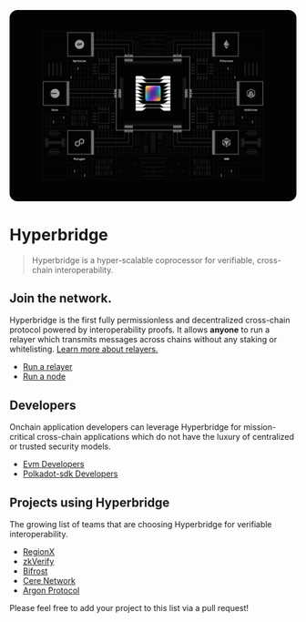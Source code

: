 ![Hyperbridge Coprocessor](./docs/public/coprocessor.png)

# Hyperbridge

> Hyperbridge is a hyper-scalable coprocessor for verifiable, cross-chain interoperability.


## Join the network.

Hyperbridge is the first fully permissionless and decentralized cross-chain protocol powered by interoperability proofs.
It allows **anyone** to run a relayer which transmits messages across chains without any staking or whitelisting. [Learn more about relayers.](https://docs.hyperbridge.network/developers/explore/relayers)

 - [Run a relayer](https://docs.hyperbridge.network/developers/network/relayer)
 - [Run a node](https://docs.hyperbridge.network/developers/network/node)


## Developers

Onchain application developers can leverage Hyperbridge for mission-critical cross-chain applications which do not have the luxury of centralized or trusted security models.

 - [Evm Developers](https://docs.hyperbridge.network/developers/evm/getting-started)
 - [Polkadot-sdk Developers](https://docs.hyperbridge.network/developers/polkadot/getting-started)

## Projects using Hyperbridge

The growing list of teams that are choosing Hyperbridge for verifiable interoperability.

- [RegionX](https://github.com/RegionX-Labs/RegionX)
- [zkVerify](https://github.com/HorizenLabs/zkVerify)
- [Bifrost](https://github.com/bifrost-io/bifrost)
- [Cere Network](https://github.com/Cerebellum-Network/blockchain-node)
- [Argon Protocol](https://github.com/argonprotocol/mainchain)

Please feel free to add your project to this list via a pull request!
